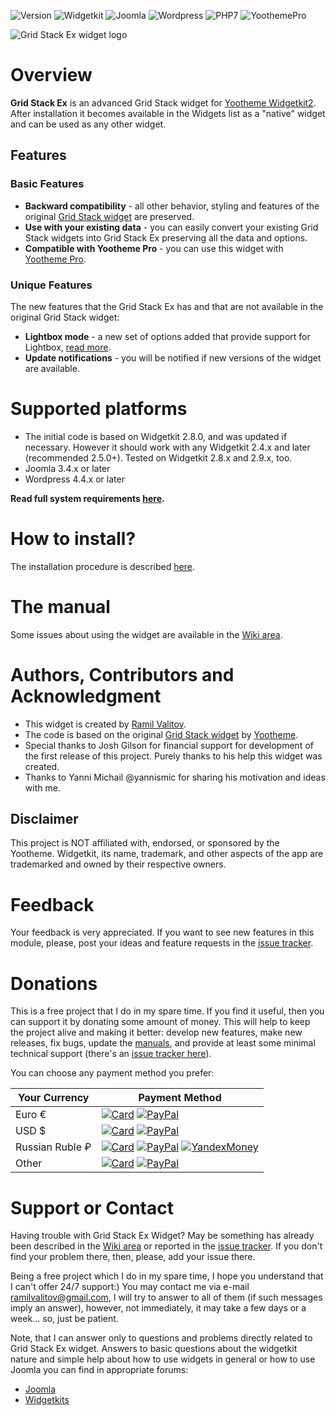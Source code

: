 ![Version](https://img.shields.io/badge/Release-v1.1.2-green.svg?style=flat) ![Widgetkit](https://img.shields.io/badge/Widgetkit-v2.4.x+-green.svg?style=flat) ![Joomla](https://img.shields.io/badge/Joomla!-v3.4.x+-yellow.svg?style=flat) ![Wordpress](https://img.shields.io/badge/Wordpress-v4.4.x+-yellow.svg?style=flat) ![PHP7](https://img.shields.io/badge/PHP7-compatible-blue.svg?style=flat) ![YoothemePro](https://img.shields.io/badge/YoothemePro-compatible-blue.svg?style=flat)

![Grid Stack Ex widget logo](https://raw.githubusercontent.com/wiki/rvalitov/widgetkit-grid-stack-ex/images/grid-stack-ex-logo.jpg)

# Overview
**Grid Stack Ex** is an advanced Grid Stack widget for [Yootheme Widgetkit2](https://yootheme.com/widgetkit). After installation it becomes available in the Widgets list as a "native" widget and can be used as any other widget.

## Features
### Basic Features

* **Backward compatibility** - all other behavior, styling and features of the original [Grid Stack widget](https://demo.yootheme.com/widgetkit/joomla/index.php/home/grid-stack) are preserved.
* **Use with your existing data** - you can easily convert your existing Grid Stack widgets into Grid Stack Ex preserving all the data and options.
* **Compatible with Yootheme Pro** - you can use this widget with [Yootheme Pro](https://yootheme.com/pro/). 

### Unique Features
The new features that the Grid Stack Ex has and that are not available in the original Grid Stack widget:
 
* **Lightbox mode** - a new set of options added that provide support for Lightbox, [read more](https://github.com/rvalitov/widgetkit-grid-stack-ex/wiki/Lightbox-mode).
* **Update notifications** - you will be notified if new versions of the widget are available.

# Supported platforms
* The initial code is based on Widgetkit 2.8.0, and was updated if necessary. However it should work with any Widgetkit 2.4.x and later (recommended 2.5.0+). Tested on Widgetkit 2.8.x and 2.9.x, too.
* Joomla 3.4.x or later
* Wordpress 4.4.x or later

**Read full system requirements [here](https://github.com/rvalitov/widgetkit-grid-stack-ex/wiki/System-requirements).** 

# How to install?
The installation procedure is described [here](https://github.com/rvalitov/widgetkit-grid-stack-ex/wiki/How-to-install).

# The manual
Some issues about using the widget are available in the [Wiki area](https://github.com/rvalitov/widgetkit-grid-stack-ex/wiki).

# Authors, Contributors and Acknowledgment
* This widget is created by [Ramil Valitov](http://www.valitov.me).
* The code is based on the original [Grid Stack widget](https://demo.yootheme.com/widgetkit/joomla/index.php/home/grid-stack) by [Yootheme](http://yootheme.com/).
* Special thanks to Josh Gilson for financial support for development of the first release of this project. Purely thanks to his help this widget was created.
* Thanks to Yanni Michail @yannismic for sharing his motivation and ideas with me.

## Disclaimer
This project is NOT affiliated with, endorsed, or sponsored by the Yootheme. Widgetkit, its name, trademark, and other aspects of the app are trademarked and owned by their respective owners.

# Feedback
Your feedback is very appreciated. If you want to see new features in this module, please, post your ideas and feature requests in the [issue tracker](https://github.com/rvalitov/widgetkit-grid-stack-ex/issues).

# Donations
This is a free project that I do in my spare time. If you find it useful, then you can support it by donating some amount of money. This will help to keep the project alive and making it better: develop new features, make new releases, fix bugs, update the [manuals](https://github.com/rvalitov/widgetkit-grid-stack-ex/wiki), and provide at least some minimal technical support (there's an [issue tracker here](https://github.com/rvalitov/widgetkit-grid-stack-ex/issues)).

You can choose any payment method you prefer:

Your Currency | Payment Method
------------ | -------------
Euro € | [![Card](https://img.shields.io/badge/EURO-Debit/Credit%20Card-6f202b.svg?style=flat)](https://www.paypal.com/cgi-bin/webscr?cmd=_s-xclick&hosted_button_id=BJJF3E6DBRYHA) [![PayPal](https://img.shields.io/badge/EURO-PayPal-blue.svg?style=flat)](https://www.paypal.me/valitov/0eur) 
USD $ | [![Card](https://img.shields.io/badge/USD-Debit/Credit%20Card-6f202b.svg?style=flat)](https://www.paypal.com/cgi-bin/webscr?cmd=_s-xclick&hosted_button_id=B8VMNU7SEAU8J) [![PayPal](https://img.shields.io/badge/USD-PayPal-blue.svg?style=flat)](https://www.paypal.me/valitov/0usd) 
Russian Ruble ₽ | [![Card](https://img.shields.io/badge/RUB-Debit/Credit%20Card-6f202b.svg?style=flat)](https://money.yandex.ru/to/410011424143476) [![PayPal](https://img.shields.io/badge/RUB-PayPal-blue.svg?style=flat)](https://www.paypal.me/valitov/0rub) [![YandexMoney](https://img.shields.io/badge/RUB-YandexMoney-5b0d56.svg?style=flat)](https://money.yandex.ru/to/410011424143476)
Other | [![Card](https://img.shields.io/badge/OTHER-Debit/Credit%20Card-6f202b.svg?style=flat)](https://www.paypal.com/cgi-bin/webscr?cmd=_s-xclick&hosted_button_id=BJJF3E6DBRYHA) [![PayPal](https://img.shields.io/badge/OTHER-PayPal-blue.svg?style=flat)](https://www.paypal.me/valitov)

# Support or Contact
Having trouble with Grid Stack Ex Widget? May be something has already been described in the [Wiki area](https://github.com/rvalitov/widgetkit-grid-stack-ex/wiki) or reported in the [issue tracker](https://github.com/rvalitov/widgetkit-grid-stack-ex/issues). If you don't find your problem there, then, please, add your issue there. 

Being a free project which I do in my spare time, I hope you understand that I can't offer 24/7 support:) You may contact me via e-mail ramilvalitov@gmail.com, I will try to answer to all of them (if such messages imply an answer), however, not immediately, it may take a few days or a week... so, just be patient. 

Note, that I can answer only to questions and problems directly related to Grid Stack Ex widget. Answers to basic questions about the widgetkit nature and simple help about how to use widgets in general or how to use Joomla you can find in appropriate forums:

* [Joomla](http://forum.joomla.org/)
* [Widgetkits](https://yootheme.com/support)
